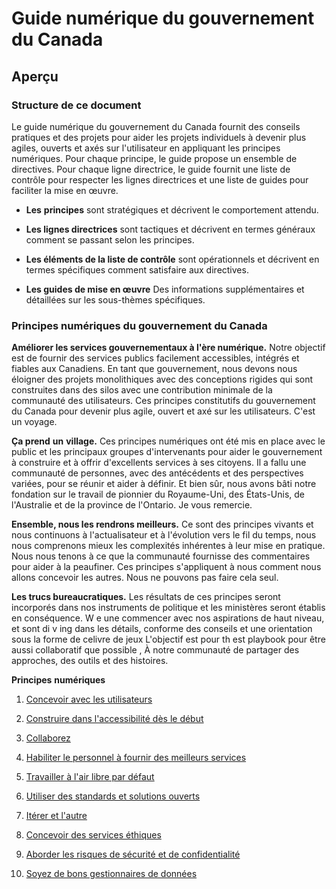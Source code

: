 # Guide numérique du gouvernement du Canada

## Aperçu

### Structure de ce document

Le guide numérique du gouvernement du Canada fournit des conseils pratiques et des projets pour aider les projets individuels à devenir plus agiles, ouverts et axés sur l'utilisateur en appliquant les principes numériques. Pour chaque principe, le guide propose un ensemble de directives. Pour chaque ligne directrice, le guide fournit une liste de contrôle pour respecter les lignes directrices et une liste de guides pour faciliter la mise en œuvre.

- **Les** **principes**   sont stratégiques et décrivent le comportement attendu.

- **Les lignes directrices**   sont tactiques et décrivent en termes généraux comment se passant selon les principes.

- **Les éléments de la liste de contrôle**   sont opérationnels et décrivent en termes spécifiques comment satisfaire aux directives.

- **Les guides de mise en œuvre**   Des informations supplémentaires et détaillées sur les sous-thèmes spécifiques.

### Principes numériques du gouvernement du Canada

**Améliorer les services gouvernementaux à l'ère numérique.**   Notre objectif est de fournir des services publics facilement accessibles, intégrés et fiables aux Canadiens.   En tant que gouvernement, nous devons nous éloigner des projets monolithiques avec des conceptions rigides qui sont construites dans des silos avec une contribution minimale de la communauté des utilisateurs.   Ces principes constitutifs du gouvernement du Canada pour devenir plus agile, ouvert et axé sur les utilisateurs.   C'est un voyage.

**Ça prend** **un** **village.**   Ces principes numériques ont été mis en place avec le public et les principaux groupes d'intervenants pour aider le gouvernement à construire et à offrir d'excellents services à
ses citoyens.   Il a fallu une communauté de personnes, avec des antécédents et des perspectives variées, pour se réunir et aider à définir.   Et bien sûr, nous avons bâti notre fondation sur le travail de pionnier du Royaume-Uni, des États-Unis, de l'Australie et de la province de l'Ontario.   Je vous remercie.

**Ensemble, nous les rendrons meilleurs.**   Ce sont des principes vivants et nous continuons à l'actualisateur et à l'évolution vers le fil du temps, nous nous comprenons mieux les complexités inhérentes à leur mise en pratique.   Nous nous tenons à ce que la communauté fournisse des commentaires pour aider à la peaufiner.   Ces principes s'appliquent à nous comment nous allons concevoir les autres.   Nous ne pouvons pas faire cela seul.

**Les trucs bureaucratiques.**   Les résultats de ces principes seront incorporés dans nos instruments de politique et les ministères seront établis en conséquence.   W   e   une   commencer avec nos aspirations de haut niveau,   et sont di   v   ing   dans les   détails,   conforme   des   conseils et   une   orientation sous la forme de   celivre   de   jeux   L'objectif est pour th   est   playbook   pour être   aussi collaboratif que possible   ,   À notre communauté de partager des approches, des outils et des histoires.

**Principes**   **numériques**

1. [Concevoir avec les utilisateurs](1-concevoir-avec-utilisateurs.md)

2. [Construire dans l'accessibilité dès le début](2-construire-dans-accessibilite-des-debut.md)

3. [Collaborez](3-collaborez-largement.md)

4. [Habiliter le personnel à fournir des meilleurs services](4-habiliter-personnel-fournir-meilleurs-services.md)

5. [Travailler à l'air libre par défaut](5-travailler-air-libre-par-defaut.md)

6. [Utiliser des standards et solutions ouverts](6-utiliser-standards-solutions-ouverts.md)

7. [Itérer et l'autre](7-iterer-ameliorer-frequemment.md)

8. [Concevoir des services éthiques](8-concevoir-services-ethiques.md)

9. [Aborder les risques de sécurité et de confidentialité](9-aborder-risques-securite-confidentialite.md)

10. [Soyez de bons gestionnaires de données](10-soyez-bons-gestionnaires-donnees.md)
